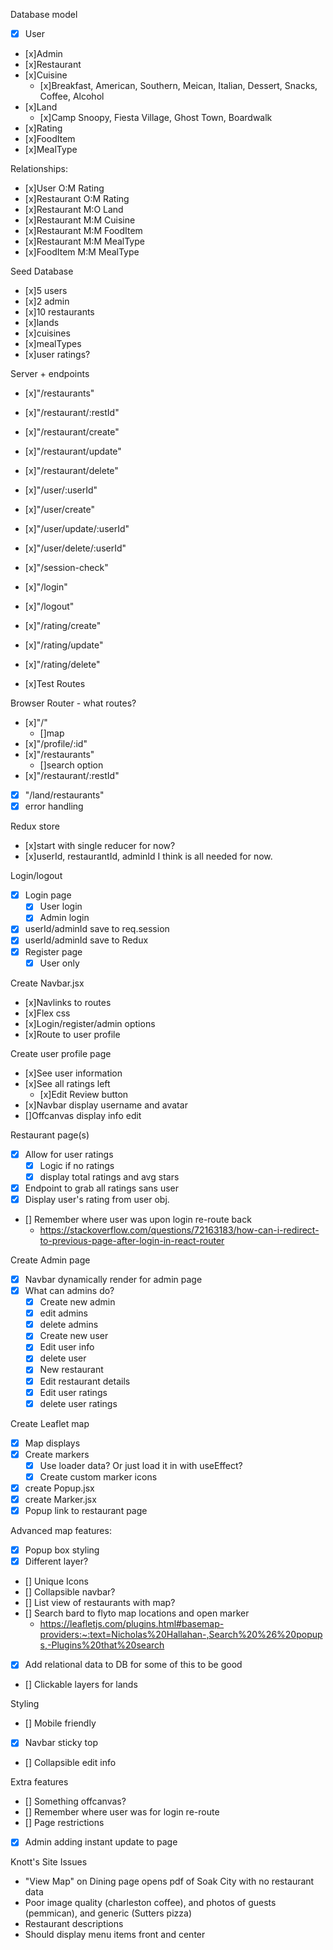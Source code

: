 Database model

- [x] User
- [x]Admin
- [x]Restaurant
- [x]Cuisine
  - [x]Breakfast, American, Southern, Meican, Italian, Dessert, Snacks, Coffee, Alcohol
- [x]Land
  - [x]Camp Snoopy, Fiesta Village, Ghost Town, Boardwalk
- [x]Rating
- [x]FoodItem
- [x]MealType

Relationships:

- [x]User O:M Rating
- [x]Restaurant O:M Rating
- [x]Restaurant M:O Land
- [x]Restaurant M:M Cuisine
- [x]Restaurant M:M FoodItem
- [x]Restaurant M:M MealType
- [x]FoodItem M:M MealType

Seed Database

- [x]5 users
- [x]2 admin
- [x]10 restaurants
- [x]lands
- [x]cuisines
- [x]mealTypes
- [x]user ratings?

Server + endpoints

- [x]"/restaurants"
- [x]"/restaurant/:restId"
- [x]"/restaurant/create"
- [x]"/restaurant/update"
- [x]"/restaurant/delete"

- [x]"/user/:userId"
- [x]"/user/create"
- [x]"/user/update/:userId"
- [x]"/user/delete/:userId"

- [x]"/session-check"
- [x]"/login"
- [x]"/logout"

- [x]"/rating/create"
- [x]"/rating/update"
- [x]"/rating/delete"

- [x]Test Routes

Browser Router - what routes?

- [x]"/"
  - []map
- [x]"/profile/:id"
- [x]"/restaurants"
  - []search option
- [x]"/restaurant/:restId"
- [x] "/land/restaurants"
- [x] error handling

Redux store

- [x]start with single reducer for now?
- [x]userId, restaurantId, adminId I think is all needed for now.

Login/logout

- [x] Login page
  - [x] User login
  - [x] Admin login
- [x] userId/adminId save to req.session
- [x] userId/adminId save to Redux
- [x] Register page
  - [x] User only

Create Navbar.jsx

- [x]Navlinks to routes
- [x]Flex css
- [x]Login/register/admin options
- [x]Route to user profile

Create user profile page

- [x]See user information
- [x]See all ratings left
  - [x]Edit Review button
- [x]Navbar display username and avatar
- []Offcanvas display info edit

Restaurant page(s)

- [x] Allow for user ratings
  - [x] Logic if no ratings
  - [x] display total ratings and avg stars
- [x] Endpoint to grab all ratings sans user
- [x] Display user's rating from user obj.
- [] Remember where user was upon login re-route back
  - https://stackoverflow.com/questions/72163183/how-can-i-redirect-to-previous-page-after-login-in-react-router

Create Admin page

- [x] Navbar dynamically render for admin page
- [x] What can admins do?
  - [x] Create new admin
  - [x] edit admins
  - [x] delete admins
  - [x] Create new user
  - [x] Edit user info
  - [x] delete user
  - [x] New restaurant
  - [x] Edit restaurant details
  - [x] Edit user ratings
  - [x] delete user ratings

Create Leaflet map

- [x] Map displays
- [x] Create markers
  - [x] Use loader data? Or just load it in with useEffect?
  - [x] Create custom marker icons
- [x] create Popup.jsx
- [x] create Marker.jsx
- [x] Popup link to restaurant page

Advanced map features:

- [x] Popup box styling
- [x] Different layer?
- [] Unique Icons
- [] Collapsible navbar?
- [] List view of restaurants with map?
- [] Search bard to flyto map locations and open marker
  - https://leafletjs.com/plugins.html#basemap-providers:~:text=Nicholas%20Hallahan-,Search%20%26%20popups,-Plugins%20that%20search
- [x] Add relational data to DB for some of this to be good
- [] Clickable layers for lands

Styling

- [] Mobile friendly
- [x] Navbar sticky top
- [] Collapsible edit info

Extra features

- [] Something offcanvas?
- [] Remember where user was for login re-route
- [] Page restrictions
- [x] Admin adding instant update to page

Knott's Site Issues

- "View Map" on Dining page opens pdf of Soak City with no restaurant data
- Poor image quality (charleston coffee), and photos of guests (pemmican), and generic (Sutters pizza)
- Restaurant descriptions
- Should display menu items front and center
